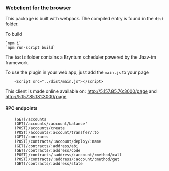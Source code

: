 ### Webclient for the browser

This package is built with webpack. The compiled entry is found in the `dist` folder.

To build

    `npm i`
    `npm run-script build`

The `basic` folder contains a Bryntum scheduler powered by the Jaav-tm framework.

To use the plugin in your web app, just add the `main.js` to your page

        <script src="../dist/main.js"></script>

 This client is made online available on: http://5.157.85.76:3000/page and http://5.157.85.181:3000/page

#### RPC endpoints

        (GET)/accounts
        (GET)/accounts/:account/balance'
        (POST)/accounts/create
        (POST)/accounts/:account/transfer/:to
        (GET)/contracts
        (POST)/contracts/:account/deploy/:name
        (GET)/contracts/:address/abi
        (GET)/contracts/:address/code
        (POST)/contracts/:address/:account/:method/call
        (POST)/contracts/:address/:account/:method/get
        (GET)/contracts/:address/state



